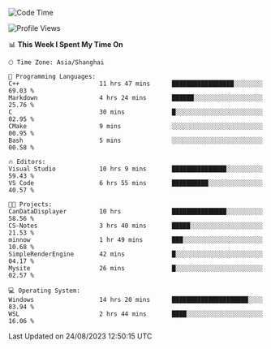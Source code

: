<!--START_SECTION:waka-->
![Code Time](http://img.shields.io/badge/Code%20Time-1%2C190%20hrs%2018%20mins-blue)

![Profile Views](http://img.shields.io/badge/Profile%20Views-1-blue)

📊 **This Week I Spent My Time On** 

```text
🕑︎ Time Zone: Asia/Shanghai

💬 Programming Languages: 
C++                      11 hrs 47 mins      █████████████████░░░░░░░░   69.03 % 
Markdown                 4 hrs 24 mins       ██████░░░░░░░░░░░░░░░░░░░   25.76 % 
C                        30 mins             █░░░░░░░░░░░░░░░░░░░░░░░░   02.95 % 
CMake                    9 mins              ░░░░░░░░░░░░░░░░░░░░░░░░░   00.95 % 
Bash                     5 mins              ░░░░░░░░░░░░░░░░░░░░░░░░░   00.58 % 

🔥 Editors: 
Visual Studio            10 hrs 9 mins       ███████████████░░░░░░░░░░   59.43 % 
VS Code                  6 hrs 55 mins       ██████████░░░░░░░░░░░░░░░   40.57 % 

🐱‍💻 Projects: 
CanDataDisplayer         10 hrs              ███████████████░░░░░░░░░░   58.56 % 
CS-Notes                 3 hrs 40 mins       █████░░░░░░░░░░░░░░░░░░░░   21.53 % 
minnow                   1 hr 49 mins        ███░░░░░░░░░░░░░░░░░░░░░░   10.68 % 
SimpleRenderEngine       42 mins             █░░░░░░░░░░░░░░░░░░░░░░░░   04.17 % 
Mysite                   26 mins             █░░░░░░░░░░░░░░░░░░░░░░░░   02.57 % 

💻 Operating System: 
Windows                  14 hrs 20 mins      █████████████████████░░░░   83.94 % 
WSL                      2 hrs 44 mins       ████░░░░░░░░░░░░░░░░░░░░░   16.06 % 
```


 Last Updated on 24/08/2023 12:50:15 UTC
<!--END_SECTION:waka-->
